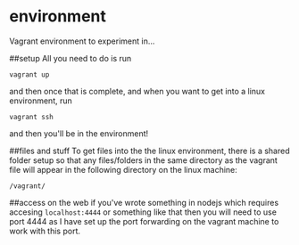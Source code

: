 # environment
Vagrant environment to experiment in...

##setup
All you need to do is run

`vagrant up`

and then once that is complete, and when you want to get into a linux environment, run 

`vagrant ssh`

and then you'll be in the environment!

##files and stuff
To get files into the the linux environment, there is a shared folder setup so that any files/folders in the same directory as the vagrant file will appear in the following directory on the linux machine:

`/vagrant/`

##access on the web
if you've wrote something in nodejs which requires accesing `localhost:4444` or something like that then you will need to use port 4444 as I have set up the port forwarding on the vagrant machine to work with this port.
